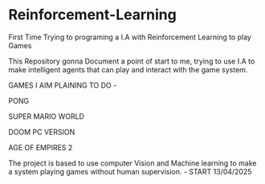 # Reinforcement-Learning
First Time Trying to programing a I.A with Reinforcement Learning to play Games 

This Repository gonna Document a point of start to me, trying to use I.A to make intelligent agents that can play and interact with the game system.


GAMES I AIM PLAINING TO DO - 

PONG 

SUPER MARIO WORLD  

DOOM PC VERSION 

AGE OF EMPIRES 2 




The project is based to use computer Vision and Machine learning to make a system playing games without human supervision.   - START 13/04/2025
